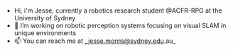 ### 
- Hi, i'm Jesse, currently a robotics research student @ACFR-RPG at the University of Sydney
- 🔭 I’m working on robotic perception systems focusing on visual SLAM in unique environments
- 📫 You can reach me at _jesse.morris@sydney.edu.au_

<!--
**jessemorris/jessemorris** is a ✨ _special_ ✨ repository because its `README.md` (this file) appears on your GitHub profile.

Here are some ideas to get you started:

- 🔭 I’m currently working on ...
- 🌱 I’m currently learning ...
- 👯 I’m looking to collaborate on ...
- 🤔 I’m looking for help with ...
- 💬 Ask me about ...
- 📫 How to reach me: ...
- 😄 Pronouns: ...
- ⚡ Fun fact: ...
-->
